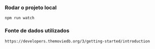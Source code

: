 ### Rodar o projeto local
```
npm run watch
```

### Fonte de dados utilizados 
```
https://developers.themoviedb.org/3/getting-started/introduction
```